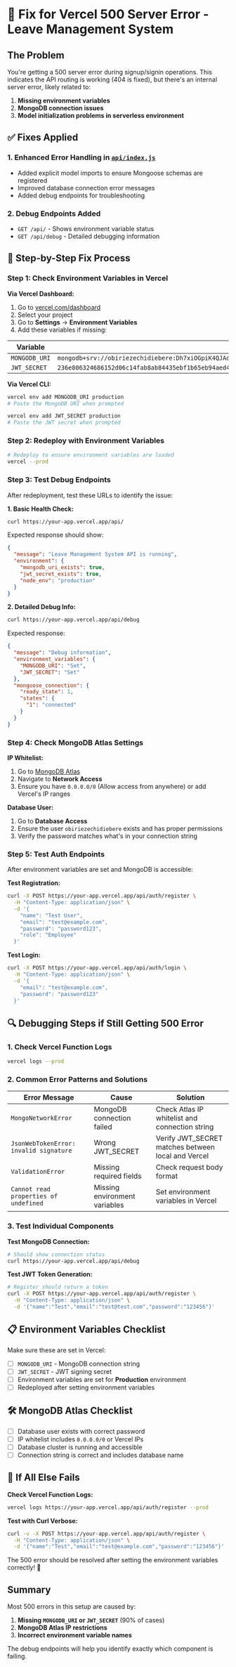 # 🔧 Fix for Vercel 500 Server Error - Leave Management System
## The Problem

You're getting a 500 server error during signup/signin operations. This indicates the API routing is working (404 is fixed), but there's an internal server error, likely related to:

1. **Missing environment variables**
2. **MongoDB connection issues**
3. **Model initialization problems in serverless environment**

## ✅ Fixes Applied

### 1. Enhanced Error Handling in [`api/index.js`](api/index.js:1)
- Added explicit model imports to ensure Mongoose schemas are registered
- Improved database connection error messages
- Added debug endpoints for troubleshooting

### 2. Debug Endpoints Added
- `GET /api/` - Shows environment variable status
- `GET /api/debug` - Detailed debugging information

## 🚀 Step-by-Step Fix Process

### Step 1: Check Environment Variables in Vercel

**Via Vercel Dashboard:**
1. Go to [vercel.com/dashboard](https://vercel.com/dashboard)
2. Select your project
3. Go to **Settings** → **Environment Variables**
4. Add these variables if missing:

| Variable | Value |
|----------|-------|
| `MONGODB_URI` | `mongodb+srv://obiriezechidiebere:Dh7xiOGpiK4QJAdW@cluster0.jtfrplb.mongodb.net/?retryWrites=true&w=majority&appName=Cluster0` |
| `JWT_SECRET` | `236e806324686152d06c14fab8ab84435ebf1b65eb94aed4a97f9dba73efbc45115c40b3a9e4a1d54387c722b381a2d597ba6e6b69528ed27059b1698fca23cc` |

**Via Vercel CLI:**
```bash
vercel env add MONGODB_URI production
# Paste the MongoDB URI when prompted

vercel env add JWT_SECRET production  
# Paste the JWT secret when prompted
```

### Step 2: Redeploy with Environment Variables
```bash
# Redeploy to ensure environment variables are loaded
vercel --prod
```

### Step 3: Test Debug Endpoints

After redeployment, test these URLs to identify the issue:

**1. Basic Health Check:**
```bash
curl https://your-app.vercel.app/api/
```

Expected response should show:
```json
{
  "message": "Leave Management System API is running",
  "environment": {
    "mongodb_uri_exists": true,
    "jwt_secret_exists": true,
    "node_env": "production"
  }
}
```

**2. Detailed Debug Info:**
```bash
curl https://your-app.vercel.app/api/debug
```

Expected response:
```json
{
  "message": "Debug information",
  "environment_variables": {
    "MONGODB_URI": "Set",
    "JWT_SECRET": "Set"
  },
  "mongoose_connection": {
    "ready_state": 1,
    "states": {
      "1": "connected"
    }
  }
}
```

### Step 4: Check MongoDB Atlas Settings

**IP Whitelist:**
1. Go to [MongoDB Atlas](https://cloud.mongodb.com/)
2. Navigate to **Network Access**
3. Ensure you have `0.0.0.0/0` (Allow access from anywhere) or add Vercel's IP ranges

**Database User:**
1. Go to **Database Access**
2. Ensure the user `obiriezechidiebere` exists and has proper permissions
3. Verify the password matches what's in your connection string

### Step 5: Test Auth Endpoints

After environment variables are set and MongoDB is accessible:

**Test Registration:**
```bash
curl -X POST https://your-app.vercel.app/api/auth/register \
  -H "Content-Type: application/json" \
  -d '{
    "name": "Test User",
    "email": "test@example.com", 
    "password": "password123",
    "role": "Employee"
  }'
```

**Test Login:**
```bash
curl -X POST https://your-app.vercel.app/api/auth/login \
  -H "Content-Type: application/json" \
  -d '{
    "email": "test@example.com",
    "password": "password123"
  }'
```

## 🔍 Debugging Steps if Still Getting 500 Error

### 1. Check Vercel Function Logs
```bash
vercel logs --prod
```

### 2. Common Error Patterns and Solutions

| Error Message | Cause | Solution |
|---------------|--------|----------|
| `MongoNetworkError` | MongoDB connection failed | Check Atlas IP whitelist and connection string |
| `JsonWebTokenError: invalid signature` | Wrong JWT_SECRET | Verify JWT_SECRET matches between local and Vercel |
| `ValidationError` | Missing required fields | Check request body format |
| `Cannot read properties of undefined` | Missing environment variables | Set environment variables in Vercel |

### 3. Test Individual Components

**Test MongoDB Connection:**
```bash
# Should show connection status
curl https://your-app.vercel.app/api/debug
```

**Test JWT Token Generation:**
```bash
# Register should return a token
curl -X POST https://your-app.vercel.app/api/auth/register \
  -H "Content-Type: application/json" \
  -d '{"name":"Test","email":"test@test.com","password":"123456"}'
```

## 📋 Environment Variables Checklist

Make sure these are set in Vercel:

- [ ] `MONGODB_URI` - MongoDB connection string
- [ ] `JWT_SECRET` - JWT signing secret
- [ ] Environment variables are set for **Production** environment
- [ ] Redeployed after setting environment variables

## 🛠 MongoDB Atlas Checklist

- [ ] Database user exists with correct password
- [ ] IP whitelist includes `0.0.0.0/0` or Vercel IPs
- [ ] Database cluster is running and accessible
- [ ] Connection string is correct and includes database name

## 🚨 If All Else Fails

**Check Vercel Function Logs:**
```bash
vercel logs https://your-app.vercel.app/api/auth/register --prod
```

**Test with Curl Verbose:**
```bash
curl -v -X POST https://your-app.vercel.app/api/auth/register \
  -H "Content-Type: application/json" \
  -d '{"name":"Test","email":"test@example.com","password":"123456"}'
```

The 500 error should be resolved after setting the environment variables correctly! 🎉

## Summary

Most 500 errors in this setup are caused by:
1. **Missing `MONGODB_URI` or `JWT_SECRET`** (90% of cases)
2. **MongoDB Atlas IP restrictions** 
3. **Incorrect environment variable names**

The debug endpoints will help you identify exactly which component is failing.